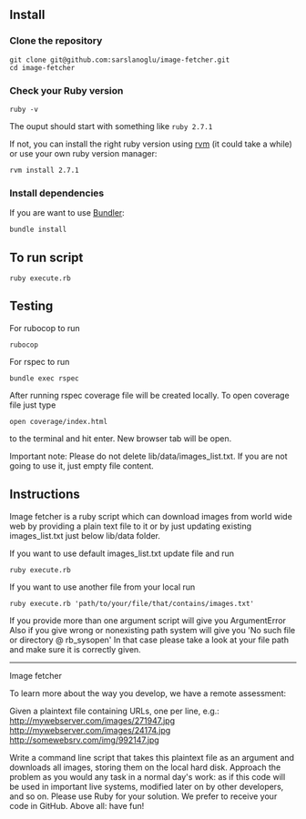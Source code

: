 ## Install

### Clone the repository

```shell
git clone git@github.com:sarslanoglu/image-fetcher.git
cd image-fetcher
```

### Check your Ruby version

```shell
ruby -v
```

The ouput should start with something like `ruby 2.7.1`

If not, you can install the right ruby version using [rvm](https://github.com/rvm/rvm) (it could take a while) or use your own ruby version manager:

```shell
rvm install 2.7.1
```

### Install dependencies

If you are want to use [Bundler](https://github.com/bundler/bundler):

```shell
bundle install
```

## To run script

```shell
ruby execute.rb
```

## Testing

For rubocop to run

```shell
rubocop
```

For rspec to run

```shell
bundle exec rspec
```

After running rspec coverage file will be created locally. To open coverage file just type

```shell
open coverage/index.html
```

to the terminal and hit enter. New browser tab will be open.

Important note: Please do not delete lib/data/images_list.txt. If you are not going to use it, just empty file content.

## Instructions

Image fetcher is a ruby script which can download images from world wide web by providing a plain text file to it or by just updating existing images_list.txt just below lib/data folder.

If you want to use default images_list.txt update file and run

```shell
ruby execute.rb
```

If you want to use another file from your local run

```shell
ruby execute.rb 'path/to/your/file/that/contains/images.txt'
```

If you provide more than one argument script will give you ArgumentError
Also if you give wrong or nonexisting path system will give you 'No such file or directory @ rb_sysopen'
In that case please take a look at your file path and make sure it is correctly given.

---------

Image fetcher

To learn more about the way you develop, we have a remote
assessment:

Given a plaintext file containing URLs, one per line, e.g.:
http://mywebserver.com/images/271947.jpg
http://mywebserver.com/images/24174.jpg
http://somewebsrv.com/img/992147.jpg

Write a command line script that takes this plaintext file as an
argument and downloads all images, storing them on the local hard
disk.
Approach the problem as you would any task in a normal day's work:
as if this code will be used in important live systems, modified
later on by other developers, and so on.
Please use Ruby for your solution. We prefer to receive your code
in GitHub.
Above all: have fun!